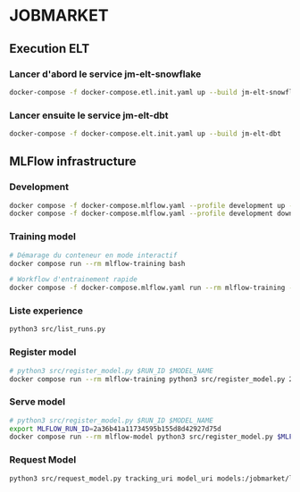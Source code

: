 # JOBMARKET

## Execution ELT

### Lancer d'abord le service jm-elt-snowflake

```bash
docker-compose -f docker-compose.etl.init.yaml up --build jm-elt-snowflake
```

### Lancer ensuite le service jm-elt-dbt

```bash
docker-compose -f docker-compose.elt.init.yaml up --build jm-elt-dbt
```

## MLFlow infrastructure

<!--
# ===========================================
# CONFIGURATION DES PROFILS
# ===========================================

# Profils disponibles :
# - training     : Service d'entraînement ML
# - development  : Training
# - monitoring   : Prometheus pour monitoring
# - postgres     : Base PostgreSQL au lieu de SQLite
# - cache        : Redis pour cache

# Exemples d'utilisation :
# docker-compose --profile development up                    # Training + Model
# docker-compose --profile training up                       # Entraînement seulement
# docker-compose --profile training --profile monitoring up  # Training + Monitoring
# docker-compose --profile postgres up mlflow-server         # MLflow avec PostgreSQL
-->

### Development

```bash
docker compose -f docker-compose.mlflow.yaml --profile development up -d --build
docker compose -f docker-compose.mlflow.yaml --profile development down -v
```

### Training model

```bash
# Démarage du conteneur en mode interactif
docker compose run --rm mlflow-training bash

# Workflow d'entrainement rapide
docker compose -f docker-compose.mlflow.yaml run --rm mlflow-training --build train --register
```

### Liste experience

```bash
python3 src/list_runs.py
```

### Register model

```bash
# python3 src/register_model.py $RUN_ID $MODEL_NAME
docker compose run --rm mlflow-training python3 src/register_model.py 2a36b41a11734595b155d8d42927d75d jobmarket
```

### Serve model

```bash
# python3 src/register_model.py $RUN_ID $MODEL_NAME
export MLFLOW_RUN_ID=2a36b41a11734595b155d8d42927d75d
docker compose run --rm mlflow-model python3 src/register_model.py $MLFLOW_RUN_ID $MLFLOW_MODEL_NAME
```

### Request Model

```bash
python3 src/request_model.py tracking_uri model_uri models:/jobmarket/latest
```
